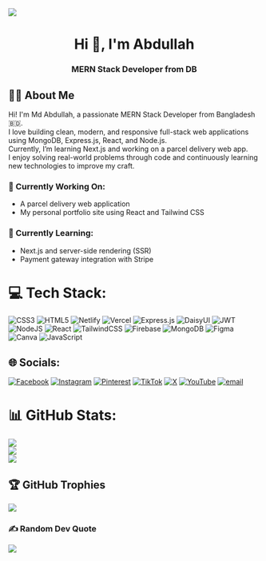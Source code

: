 <img src="https://i.ibb.co/qY7PJLbH/Black-Minimalist-Motivation-Quote-Linked-In-Banner-1.png"/>

<h1 align="center">Hi 👋, I'm Abdullah</h1>

<h3 align="center">MERN Stack Developer from DB</h3>


## 🧑‍💻 About Me

Hi! I'm Md Abdullah, a passionate MERN Stack Developer from Bangladesh 🇧🇩.  
I love building clean, modern, and responsive full-stack web applications using MongoDB, Express.js, React, and Node.js.  
Currently, I’m learning Next.js and working on a parcel delivery web app.  
I enjoy solving real-world problems through code and continuously learning new technologies to improve my craft.


### 🔭 Currently Working On:
- A parcel delivery web application
- My personal portfolio site using React and Tailwind CSS

### 🌱 Currently Learning:
- Next.js and server-side rendering (SSR)
- Payment gateway integration with Stripe


# 💻 Tech Stack:
![CSS3](https://img.shields.io/badge/css3-%231572B6.svg?style=for-the-badge&logo=css3&logoColor=white) ![HTML5](https://img.shields.io/badge/html5-%23E34F26.svg?style=for-the-badge&logo=html5&logoColor=white) ![Netlify](https://img.shields.io/badge/netlify-%23000000.svg?style=for-the-badge&logo=netlify&logoColor=#00C7B7) ![Vercel](https://img.shields.io/badge/vercel-%23000000.svg?style=for-the-badge&logo=vercel&logoColor=white) ![Express.js](https://img.shields.io/badge/express.js-%23404d59.svg?style=for-the-badge&logo=express&logoColor=%2361DAFB) ![DaisyUI](https://img.shields.io/badge/daisyui-5A0EF8?style=for-the-badge&logo=daisyui&logoColor=white) ![JWT](https://img.shields.io/badge/JWT-black?style=for-the-badge&logo=JSON%20web%20tokens) ![NodeJS](https://img.shields.io/badge/node.js-6DA55F?style=for-the-badge&logo=node.js&logoColor=white) ![React](https://img.shields.io/badge/react-%2320232a.svg?style=for-the-badge&logo=react&logoColor=%2361DAFB) ![TailwindCSS](https://img.shields.io/badge/tailwindcss-%2338B2AC.svg?style=for-the-badge&logo=tailwind-css&logoColor=white) ![Firebase](https://img.shields.io/badge/firebase-a08021?style=for-the-badge&logo=firebase&logoColor=ffcd34) ![MongoDB](https://img.shields.io/badge/MongoDB-%234ea94b.svg?style=for-the-badge&logo=mongodb&logoColor=white) ![Figma](https://img.shields.io/badge/figma-%23F24E1E.svg?style=for-the-badge&logo=figma&logoColor=white) ![Canva](https://img.shields.io/badge/Canva-%2300C4CC.svg?style=for-the-badge&logo=Canva&logoColor=white) ![JavaScript](https://img.shields.io/badge/javascript-%23323330.svg?style=for-the-badge&logo=javascript&logoColor=%23F7DF1E)

## 🌐 Socials:
[![Facebook](https://img.shields.io/badge/Facebook-%231877F2.svg?logo=Facebook&logoColor=white)](https://facebook.com/https://www.facebook.com/md.abdullah.hossain.16133) [![Instagram](https://img.shields.io/badge/Instagram-%23E4405F.svg?logo=Instagram&logoColor=white)](https://instagram.com/https://www.instagram.com/md.hossain8374) [![Pinterest](https://img.shields.io/badge/Pinterest-%23E60023.svg?logo=Pinterest&logoColor=white)](https://pinterest.com/https://www.pinterest.com/mdabdullah162005/?actingBusinessId=1099230358957962274) [![TikTok](https://img.shields.io/badge/TikTok-%23000000.svg?logo=TikTok&logoColor=white)](https://tiktok.com/@md.abdullah8423) [![X](https://img.shields.io/badge/X-black.svg?logo=X&logoColor=white)](https://x.com/https://x.com/MAbdullah38476) [![YouTube](https://img.shields.io/badge/YouTube-%23FF0000.svg?logo=YouTube&logoColor=white)](https://youtube.com/@https://www.youtube.com/@MdAbdullah-m1c5z) [![email](https://img.shields.io/badge/Email-D14836?logo=gmail&logoColor=white)](mailto:mdabdullah162005@gmail.com) 


# 📊 GitHub Stats:
![](https://github-readme-stats.vercel.app/api?username=Abdullah&theme=dark&hide_border=false&include_all_commits=true&count_private=true)<br/>
![](https://nirzak-streak-stats.vercel.app/?user=Abdullah&theme=dark&hide_border=false)<br/>
![](https://github-readme-stats.vercel.app/api/top-langs/?username=Abdullah&theme=dark&hide_border=false&include_all_commits=true&count_private=true&layout=compact)

## 🏆 GitHub Trophies
![](https://github-profile-trophy.vercel.app/?username=Abdullah&theme=transparent&no-frame=true&no-bg=false&margin-w=4)

### ✍️ Random Dev Quote
![](https://quotes-github-readme.vercel.app/api?type=horizontal&theme=tokyonight)

<!-- Proudly created with GPRM ( https://gprm.itsvg.in ) -->
